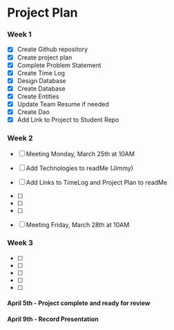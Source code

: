 # Project Plan

### Week 1

- [X] Create Github repository
- [X] Create project plan
- [X] Complete Problem Statement
- [X] Create Time Log
- [X] Design Database
- [X] Create Database
- [X] Create Entities
- [X] Update Team Resume if needed
- [X] Create Dao
- [X] Add Link to Project to Student Repo

### Week 2

- [ ] Meeting Monday, March 25th at 10AM
- [ ] Add Technologies to readMe (Jimmy)
- [ ] Add Links to TimeLog and Project Plan to readMe 
- [ ] 
- [ ] 
- [ ] 
- [ ] Meeting Friday, March 28th at 10AM


### Week 3

- [ ] 
- [ ] 
- [ ] 
- [ ] 
- [ ] 

#### April 5th - Project complete and ready for review 
#### April 9th - Record Presentation